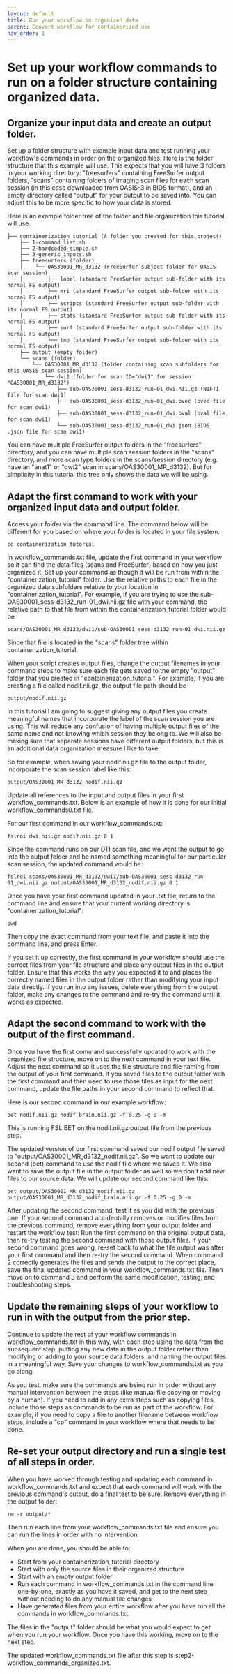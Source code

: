 ```yaml
---
layout: default
title: Run your workflow on organized data
parent: Convert workflow for containerized use
nav_order: 1
---
```


# Set up your workflow commands to run on a folder structure containing organized data.

## Organize your input data and create an output folder.

Set up a folder structure with example input data and test running your workflow's commands in order on the organized files.
Here is the folder structure that this example will use. This expects that you will have 3 folders in your working directory: "freesurfers" containing FreeSurfer output folders, "scans" containing folders of imaging scan files for each scan session (in this case downloaded from OASIS-3 in BIDS format), and an empty directory called "output" for your output to be saved into. You can adjust this to be more specific to how your data is stored.

Here is an example folder tree of the folder and file organization this tutorial will use. 

```
├── containerization_tutorial (A folder you created for this project)
    ├── 1-command_list.sh
    ├── 2-hardcoded_simple.sh
    ├── 3-generic_inputs.sh
    ├── freesurfers (folder)
    │    └── OAS30001_MR_d3132 (FreeSurfer subject folder for OASIS scan session)
    │        ├── label (standard FreeSurfer output sub-folder with its normal FS output)
    │        ├── mri (standard FreeSurfer output sub-folder with its normal FS output)
    │        ├── scripts (standard FreeSurfer output sub-folder with its normal FS output)
    │        ├── stats (standard FreeSurfer output sub-folder with its normal FS output)
    │        ├── surf (standard FreeSurfer output sub-folder with its normal FS output)
    │        └── tmp (standard FreeSurfer output sub-folder with its normal FS output)
    ├── output (empty folder)
    └── scans (folder)
        └── OAS30001_MR_d3132 (folder containing scan subfolders for this OASIS scan session)
            └── dwi1 (folder for scan ID="dwi1" for session "OAS30001_MR_d3132")
                ├── sub-OAS30001_sess-d3132_run-01_dwi.nii.gz (NIFTI file for scan dwi1)
                ├── sub-OAS30001_sess-d3132_run-01_dwi.bvec (bvec file for scan dwi1)
                ├── sub-OAS30001_sess-d3132_run-01_dwi.bval (bval file for scan dwi1)
                └── sub-OAS30001_sess-d3132_run-01_dwi.json (BIDS .json file for scan dwi1)
```

You can have multiple FreeSurfer output folders in the "freesurfers" directory, and you can have multiple scan session folders in the "scans" directory, and more scan type folders in the scans/session directory (e.g. have an "anat1" or "dwi2" scan in scans/OAS30001_MR_d3132). But for simplicity in this tutorial this tree only shows the data we will be using.

## Adapt the first command to work with your organized input data and output folder.

Access your folder via the command line. The command below will be different for you based on where your folder is located in your file system.

```
cd containerization_tutorial
```

In workflow_commands.txt file, update the first command in your workflow so it can find the data files (scans and FreeSurfer) based on how you just organized it. Set up your command as though it will be run from within the "containerization_tutorial" folder. Use the relative paths to each file in the organized data subfolders relative to your location in "containerization_tutorial". For example, if you are trying to use the sub-OAS30001_sess-d3132_run-01_dwi.nii.gz file with your command, the relative path to that file from within the containerization_tutorial folder would be

```
scans/OAS30001_MR_d3132/dwi1/sub-OAS30001_sess-d3132_run-01_dwi.nii.gz
```

Since that file is located in the "scans" folder tree within containerization_tutorial.

When your script creates output files, change the output filenames in your command steps to make sure each file gets saved to the empty "output" folder that you created in "containerization_tutorial". For example, if you are creating a file called nodif.nii.gz, the output file path should be

```
output/nodif.nii.gz
```

In this tutorial I am going to suggest giving any output files you create meaningful names that incorporate the label of the scan session you are using. This will reduce any confusion of having multiple output files of the same name and not knowing which session they belong to. We will also be making sure that separate sessions have different output folders, but this is an additional data organization measure I like to take.

So for example, when saving your nodif.nii.gz file to the output folder, incorporate the scan session label like this:

``
output/OAS30001_MR_d3132_nodif.nii.gz
``

Update all references to the input and output files in your first workflow_commands.txt. Below is an example of how it is done for our initial workflow_commands0.txt file.

For our first command in our workflow_commands.txt:

```
fslroi dwi.nii.gz nodif.nii.gz 0 1
```

Since the command runs on our DTI scan file, and we want the output to go into the output folder and be named something meaningful for our particular scan session, the updated command would be:

```
fslroi scans/OAS30001_MR_d3132/dwi1/sub-OAS30001_sess-d3132_run-01_dwi.nii.gz output/OAS30001_MR_d3132_nodif.nii.gz 0 1
```

Once you have your first command updated in your .txt file, return to the command line and ensure that your current working directory is "containerization_tutorial":

```
pwd
```

Then copy the exact command from your text file, and paste it into the command line, and press Enter. 

If you set it up correctly, the first command in your workflow should use the correct files from your file structure and place any output files in the output folder. Ensure that this works the way you expected it to and places the correctly named files in the output folder rather than modifying your input data directly. If you run into any issues, delete everything from the output folder, make any changes to the command and re-try the command until it works as expected.

## Adapt the second command to work with the output of the first command.

Once you have the first command successfully updated to work with the organized file structure, move on to the next command in your text file. Adjust the next command so it uses the file structure and file naming from the output of your first command. If you saved files to the output folder with the first command and then need to use those files as input for the next command, update the file paths in your second command to reflect that.

Here is our second command in our example workflow:

```
bet nodif.nii.gz nodif_brain.nii.gz -f 0.25 -g 0 -m
```

This is running FSL BET on the nodif.nii.gz output file from the previous step.

The updated version of our first command saved our nodif output file saved to "output/OAS30001_MR_d3132_nodif.nii.gz". So we want to update our second (bet) command to use the nodif file where we saved it. We also want to save the output file in the output folder as well so we don't add new files to our source data. We will update our second command like this:

```
bet output/OAS30001_MR_d3132_nodif.nii.gz output/OAS30001_MR_d3132_nodif_brain.nii.gz -f 0.25 -g 0 -m
```

After updating the second command, test it as you did with the previous one. If your second command accidentally removes or modifies files from the previous command, remove everything from your output folder and restart the workflow test: Run the first command on the original output data, then re-try testing the second command with those output files. If your second command goes wrong, re-set back to what the file output was after your first command and then re-try the second command. When command 2 correctly generates the files and sends the output to the correct place, save the final updated command in your workflow_commands.txt file. Then move on to command 3 and perform the same modification, testing, and troubleshooting steps.


## Update the remaining steps of your workflow to run in with the output from the prior step.

Continue to update the rest of your workflow commands in workflow_commands.txt in this way, with each step using the data from the subsequent step, putting any new data in the output folder rather than modifying or adding to your source data folders, and naming the output files in a meaningful way. Save your changes to workflow_commands.txt as you go along. 

As you test, make sure the commands are being run in order without any manual intervention between the steps (like manual file copying or moving by a human). If you need to add in any extra steps such as copying files, include those steps as commands to be run as part of the workflow. For example, if you need to copy a file to another filename between workflow steps, include a "cp" command in your workflow where that needs to be done.


## Re-set your output directory and run a single test of all steps in order.

When you have worked through testing and updating each command in workflow_commands.txt and expect that each command will work with the previous command's output, do a final test to be sure. Remove everything in the output folder:

```
rm -r output/*
```

Then run each line from your workflow_commands.txt file and ensure you can run the lines in order with no intervention.

When you are done, you should be able to:
- Start from your containerization_tutorial directory
- Start with only the source files in their organized structure 
- Start with an empty output folder
- Run each command in workflow_commands.txt in the command line one-by-one, exactly as you have it saved, and get to the next step without needing to do any manual file changes
- Have generated files from your entire workflow after you have run all the commands in workflow_commands.txt.

The files in the "output" folder should be what you would expect to get when you run your workflow.
Once you have this working, move on to the next step.

The updated workflow_commands.txt file after this step is step2-workflow_commands_organized.txt.

